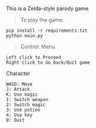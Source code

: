 This is a Zelda-style parody game
> To play the game:
```
pip install -r requirements.txt
python main.py
```
> Control:
Menu
```
Left click to Proceed
Right click to Go back/Quit game
```
Character
```
WASD: Move
J: Attack
K: Use magic
1: Switch weapon
2: Switch magic
3: Use potion
4: Use key
Q: Quit
```